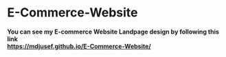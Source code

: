 # E-Commerce-Website

<strong>You can see my E-commerce Website Landpage design by following this link</storng>\
https://mdjusef.github.io/E-Commerce-Website/
